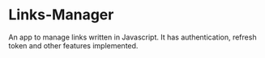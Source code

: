 # Links-Manager
An app to manage links written in Javascript. It has authentication, refresh token and other features implemented.
